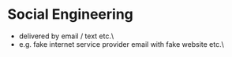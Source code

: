 # Social Engineering

- delivered by email / text etc.\
- e.g. fake internet service provider email with fake website etc.\